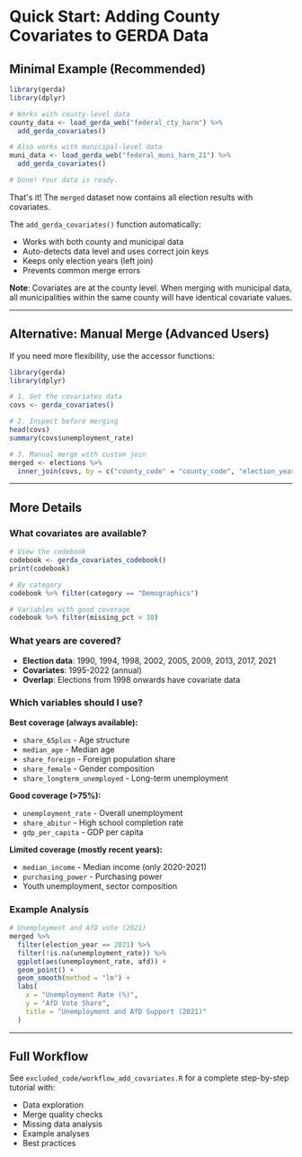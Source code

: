 # Quick Start: Adding County Covariates to GERDA Data

## Minimal Example (Recommended)

```r
library(gerda)
library(dplyr)

# Works with county-level data
county_data <- load_gerda_web("federal_cty_harm") %>%
  add_gerda_covariates()

# Also works with municipal-level data
muni_data <- load_gerda_web("federal_muni_harm_21") %>%
  add_gerda_covariates()

# Done! Your data is ready.
```

That's it! The `merged` dataset now contains all election results with covariates.

The `add_gerda_covariates()` function automatically:

- Works with both county and municipal data
- Auto-detects data level and uses correct join keys
- Keeps only election years (left join)
- Prevents common merge errors

**Note**: Covariates are at the county level. When merging with municipal data, all municipalities within the same county will have identical covariate values.

---

## Alternative: Manual Merge (Advanced Users)

If you need more flexibility, use the accessor functions:

```r
library(gerda)
library(dplyr)

# 1. Get the covariates data
covs <- gerda_covariates()

# 2. Inspect before merging
head(covs)
summary(covs$unemployment_rate)

# 3. Manual merge with custom join
merged <- elections %>%
  inner_join(covs, by = c("county_code" = "county_code", "election_year" = "year"))
```

---

## More Details

### What covariates are available?

```r
# View the codebook
codebook <- gerda_covariates_codebook()
print(codebook)

# By category
codebook %>% filter(category == "Demographics")

# Variables with good coverage
codebook %>% filter(missing_pct < 10)
```

### What years are covered?

- **Election data**: 1990, 1994, 1998, 2002, 2005, 2009, 2013, 2017, 2021
- **Covariates**: 1995-2022 (annual)
- **Overlap**: Elections from 1998 onwards have covariate data

### Which variables should I use?

**Best coverage (always available):**

- `share_65plus` - Age structure
- `median_age` - Median age
- `share_foreign` - Foreign population share
- `share_female` - Gender composition
- `share_longterm_unemployed` - Long-term unemployment

**Good coverage (>75%):**

- `unemployment_rate` - Overall unemployment
- `share_abitur` - High school completion rate
- `gdp_per_capita` - GDP per capita

**Limited coverage (mostly recent years):**

- `median_income` - Median income (only 2020-2021)
- `purchasing_power` - Purchasing power
- Youth unemployment, sector composition

### Example Analysis

```r
# Unemployment and AfD vote (2021)
merged %>%
  filter(election_year == 2021) %>%
  filter(!is.na(unemployment_rate)) %>%
  ggplot(aes(unemployment_rate, afd)) +
  geom_point() +
  geom_smooth(method = "lm") +
  labs(
    x = "Unemployment Rate (%)",
    y = "AfD Vote Share",
    title = "Unemployment and AfD Support (2021)"
  )
```

---

## Full Workflow

See `excluded_code/workflow_add_covariates.R` for a complete step-by-step tutorial with:

- Data exploration
- Merge quality checks
- Missing data analysis
- Example analyses
- Best practices
